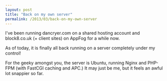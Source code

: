 ```yaml
---
layout: post
title: "Back on my own server"
permalink: /2013/03/back-on-my-own-server
---
```


I've been running dancryer.com on a shared hosting account and block8.co.uk (+ client sites) on AppFog for a while now.

As of today, it is finally all back running on a server completely under my control!

For the geeky amongst you, the server is Ubuntu, running Nginx and PHP-FPM (with FastCGI caching and APC.) It may just be me, but it feels an awful lot snappier so far.
